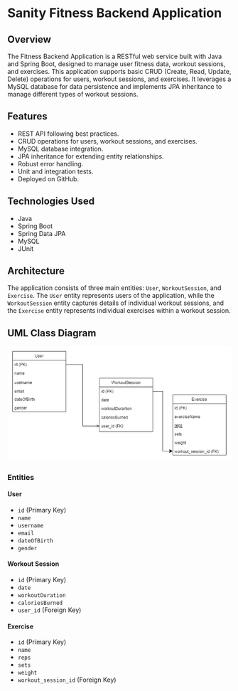 # Sanity Fitness Backend Application

## Overview

The Fitness Backend Application is a RESTful web service built with Java and Spring Boot, designed to manage user fitness data, workout sessions, and exercises. This application supports basic CRUD (Create, Read, Update, Delete) operations for users, workout sessions, and exercises. It leverages a MySQL database for data persistence and implements JPA inheritance to manage different types of workout sessions.
## Features

- REST API following best practices.
- CRUD operations for users, workout sessions, and exercises.
- MySQL database integration.
- JPA inheritance for extending entity relationships.
- Robust error handling.
- Unit and integration tests.
- Deployed on GitHub.

## Technologies Used

- Java
- Spring Boot
- Spring Data JPA
- MySQL
- JUnit

## Architecture

The application consists of three main entities: `User`, `WorkoutSession`, and `Exercise`. The `User` entity represents users of the application, while the `WorkoutSession` entity captures details of individual workout sessions, and the `Exercise` entity represents individual exercises within a workout session.
## UML Class Diagram

![img.png](img.png)
### Entities

#### User

- `id` (Primary Key)
- `name`
- `username`
- `email`
- `dateOfBirth`
- `gender`

#### Workout Session

- `id` (Primary Key)
- `date`
- `workoutDuration`
- `caloriesBurned`
- `user_id` (Foreign Key)

#### Exercise 

- `id` (Primary Key)
- `name`
- `reps`
- `sets`
- `weight`
- `workout_session_id` (Foreign Key)
